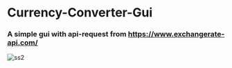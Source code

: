# Currency-Converter-Gui
### A simple gui with api-request from https://www.exchangerate-api.com/
![ss2](https://user-images.githubusercontent.com/63438678/150669390-5eee305c-7ef1-40ff-b449-0970efb95e06.jpg)
